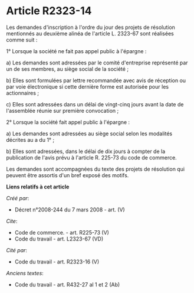 # Article R2323-14

Les demandes d'inscription à l'ordre du jour des projets de résolution mentionnés au deuxième alinéa de l'article L. 2323-67
sont réalisées comme suit : 

1° Lorsque la société ne fait pas appel public à l'épargne : 

a) Les demandes sont adressées par le comité d'entreprise représenté par un de ses membres, au siège social de la société ; 

b) Elles sont formulées par lettre recommandée avec avis de réception ou par voie électronique si cette dernière forme est
autorisée pour les actionnaires ; 

c) Elles sont adressées dans un délai de vingt-cinq jours avant la date de l'assemblée réunie sur première convocation ; 

2° Lorsque la société fait appel public à l'épargne : 

a) Les demandes sont adressées au siège social selon les modalités décrites au a du 1° ; 

b) Elles sont adressées, dans le délai de dix jours à compter de la publication de l'avis prévu à l'article R. 225-73 du code
de commerce. 

Les demandes sont accompagnées du texte des projets de résolution qui peuvent être assortis d'un bref exposé des motifs.

**Liens relatifs à cet article**

_Créé par_:

  - Décret n°2008-244 du 7 mars 2008 - art. (V)

_Cite_:

  - Code de commerce. - art. R225-73 (V)
  - Code du travail - art. L2323-67 (VD)

_Cité par_:

  - Code du travail - art. R2323-16 (V)

_Anciens textes_:

  - Code du travail - art. R432-27 al 1 et 2 (Ab)

